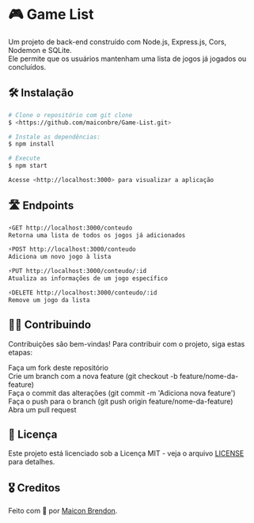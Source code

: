 # 🎮 Game List 

 Um projeto de back-end construído com Node.js, Express.js, Cors, Nodemon e SQLite.<br>
 Ele permite que os usuários mantenham uma lista de jogos já jogados ou concluídos.
 
## 🛠️ Instalação


```bash 
# Clone o repositório com git clone
$ <https://github.com/maiconbre/Game-List.git>

# Instale as dependências:
$ npm install

# Execute
$ npm start

Acesse <http://localhost:3000> para visualizar a aplicação
```

## 🛣️ Endpoints

```bash 
⚡GET http://localhost:3000/conteudo
Retorna uma lista de todos os jogos já adicionados
```

```bash 
⚡POST http://localhost:3000/conteudo
Adiciona um novo jogo à lista
```

```bash 
⚡PUT http://localhost:3000/conteudo/:id
Atualiza as informações de um jogo específico
```

```bash 
⚡DELETE http://localhost:3000/conteudo/:id
Remove um jogo da lista
```

## 🤝🏼 Contribuindo
Contribuições são bem-vindas! Para contribuir com o projeto, siga estas etapas:

Faça um fork deste repositório<br>
Crie um branch com a nova feature (git checkout -b feature/nome-da-feature)<br>
Faça o commit das alterações (git commit -m 'Adiciona nova feature')<br>
Faça o push para o branch (git push origin feature/nome-da-feature)<br>
Abra um pull request

## 📝 Licença
Este projeto está licenciado sob a Licença MIT - veja o arquivo <a href="https://github.com/maiconbre/Game-List/blob/main/LICENSE">LICENSE</a> para detalhes.

## 🎖️ Creditos 
Feito com 💙 por <a href="https://github.com/maiconbre/">Maicon Brendon<a/>.
